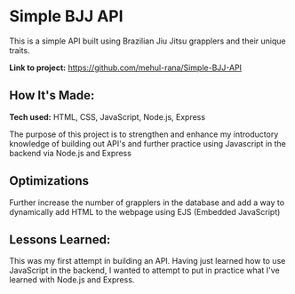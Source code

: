 # Simple BJJ API
This is a simple API built using Brazilian Jiu Jitsu grapplers and their unique traits.

**Link to project:** https://github.com/mehul-rana/Simple-BJJ-API

## How It's Made:

**Tech used:** HTML, CSS, JavaScript, Node.js, Express

The purpose of this project is to strengthen and enhance my introductory knowledge of building out API's and further practice using Javascript in the backend via Node.js and Express

## Optimizations

Further increase the number of grapplers in the database and add a way to dynamically add HTML to the webpage using EJS (Embedded JavaScript)

## Lessons Learned:

This was my first attempt in building an API. Having just learned how to use JavaScript in the backend, I wanted to attempt to put in practice what I've learned with Node.js and Express.